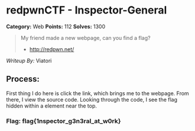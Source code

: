 # redpwnCTF - Inspector-General

**Category:** Web
**Points:** 112 
**Solves:** 1300

> My friend made a new webpage, can you find a flag? 
>
> - http://redpwn.net/

*Writeup By:* Viatori
## Process:


First thing I do here is click the link, which brings me to the webpage. From there, I view the source code. Looking through the code, I see the flag hidden within a <meta> element near the top.

### Flag: flag{1nspector_g3n3ral_at_w0rk}
